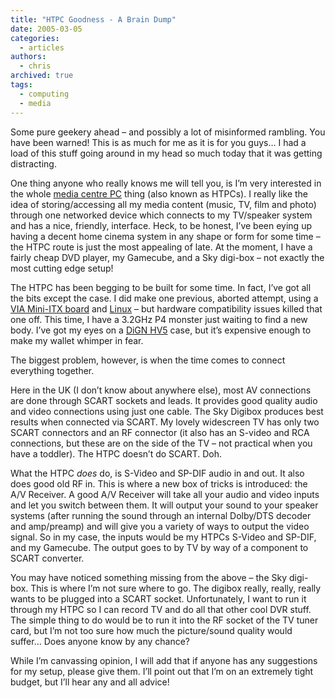 ```yaml
---
title: "HTPC Goodness - A Brain Dump"
date: 2005-03-05
categories:
  - articles
authors:
  - chris
archived: true
tags:
  - computing
  - media
---
```


Some pure geekery ahead – and possibly a lot of misinformed rambling. You have been warned! This is as much for me as it is for you guys… I had a load of this stuff going around in my head so much today that it was getting distracting.

One thing anyone who really knows me will tell you, is I’m very interested in the whole [media centre PC](https://web.archive.org/web/20060422031010/http://www.microsoft.com/uk/windowsxp/mediacenter/default.mspx) thing (also known as HTPCs). I really like the idea of storing/accessing all my media content (music, TV, film and photo) through one networked device which connects to my TV/speaker system and has a nice, friendly, interface. Heck, to be honest, I’ve been eying up having a decent home cinema system in any shape or form for some time – the HTPC route is just the most appealing of late. At the moment, I have a fairly cheap DVD player, my Gamecube, and a Sky digi-box – not exactly the most cutting edge setup!

The HTPC has been begging to be built for some time. In fact, I’ve got all the bits except the case. I did make one previous, aborted attempt, using a [VIA Mini-ITX board](http://www.mini-itx.com/) and [Linux](https://web.archive.org/web/20060422031010/http://www.epiawiki.org/wiki/tiki-index.php?page=EpiaHowto) – but hardware compatibility issues killed that one off. This time, I have a 3.2GHz P4 monster just waiting to find a new body. I’ve got my eyes on a [DiGN HV5](https://web.archive.org/web/20060422031010/http://www.iuneed.com/hv5.html) case, but it’s expensive enough to make my wallet whimper in fear.

The biggest problem, however, is when the time comes to connect everything together.

Here in the UK (I don’t know about anywhere else), most AV connections are done through SCART sockets and leads. It provides good quality audio and video connections using just one cable. The Sky Digibox produces best results when connected via SCART. My lovely widescreen TV has only two SCART connectors and an RF connector (it also has an S-video and RCA connections, but these are on the side of the TV – not practical when you have a toddler). The HTPC doesn’t do SCART. Doh.

What the HTPC _does_ do, is S-Video and SP-DIF audio in and out. It also does good old RF in. This is where a new box of tricks is introduced: the A/V Receiver. A good A/V Receiver will take all your audio and video inputs and let you switch between them. It will output your sound to your speaker systems (after running the sound through an internal Dolby/DTS decoder and amp/preamp) and will give you a variety of ways to output the video signal. So in my case, the inputs would be my HTPCs S-Video and SP-DIF, and my Gamecube. The output goes to by TV by way of a component to SCART converter.

You may have noticed something missing from the above – the Sky digi-box. This is where I’m not sure where to go. The digibox really, really, really wants to be plugged into a SCART socket. Unfortunately, I want to run it through my HTPC so I can record TV and do all that other cool DVR stuff. The simple thing to do would be to run it into the RF socket of the TV tuner card, but I’m not too sure how much the picture/sound quality would suffer… Does anyone know by any chance?

While I’m canvassing opinion, I will add that if anyone has any suggestions for my setup, please give them. I’ll point out that I’m on an extremely tight budget, but I’ll hear any and all advice!
